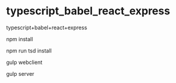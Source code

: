 # typescript_babel_react_express
typescript+babel+react+express

npm install

npm run tsd install

gulp webclient

gulp server
